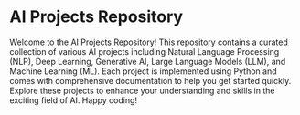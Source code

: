 # AI Projects Repository
Welcome to the AI Projects Repository! This repository contains a curated collection of various AI projects including Natural Language Processing (NLP), Deep Learning, Generative AI, Large Language Models (LLM), and Machine Learning (ML). Each project is implemented using Python and comes with comprehensive documentation to help you get started quickly. Explore these projects to enhance your understanding and skills in the exciting field of AI. Happy coding!
